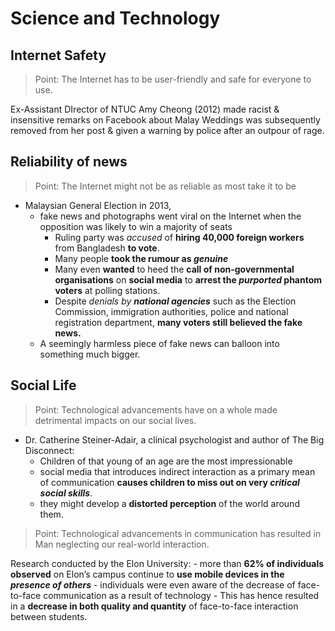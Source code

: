 # Science and Technology

## Internet Safety
> Point: The Internet has to be user-friendly and safe for everyone to use.

Ex-Assistant DIrector of NTUC Amy Cheong (2012) made racist & insensitive remarks on Facebook about Malay Weddings was subsequently removed from her post & given a warning by police after an outpour of rage.

## Reliability of news
> Point: The Internet might not be as reliable as most take it to be

- Malaysian General Election in 2013, 
	- fake news and photographs went viral on the Internet when the opposition was likely to win a majority of seats
		- Ruling party was *accused* of **hiring 40,000 foreign workers** from Bangladesh **to vote**. 
		- Many people **took the rumour as _genuine_** 
		- Many even **wanted** to heed the **call of non-governmental organisations** on **social media** to **arrest the _purported_ phantom voters** at polling stations.
		- Despite *denials by __national agencies__* such as the Election Commission, immigration authorities, police and national registration department, **many voters still believed the fake news.**
	- A seemingly harmless piece of fake news can balloon into something much bigger. 

## Social Life
> Point: Technological advancements have on a whole made detrimental impacts on our social lives. 

- Dr. Catherine Steiner-Adair, a clinical psychologist and author of The Big Disconnect:
	- Children of that young of an age are the most impressionable 
	- social media that introduces indirect interaction as a primary mean of communication __causes children to miss out on very _critical social skills___. 
	- they might develop a **distorted perception** of the world around them.

> Point: Technological advancements in communication has resulted in Man neglecting our real-world interaction. 

Research conducted by the Elon University:
	- more than **62% of individuals observed** on Elon’s campus continue to **use mobile devices in the _presence of others_**
	- individuals were even aware of the decrease of face-to-face communication as a result of technology
	- This has hence resulted in a __decrease in both quality and quantity__ of face-to-face interaction between students.
